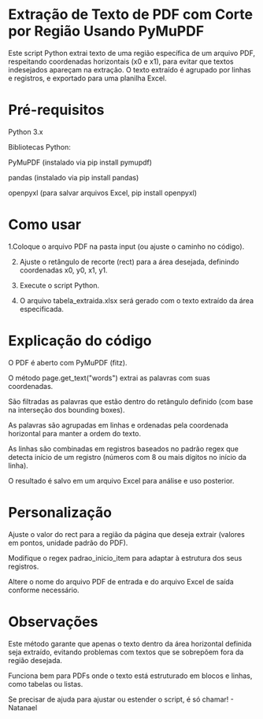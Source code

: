 # Extração de Texto de PDF com Corte por Região Usando PyMuPDF
Este script Python extrai texto de uma região específica de um arquivo PDF, respeitando coordenadas horizontais (x0 e x1), para evitar que textos indesejados apareçam na extração. O texto extraído é agrupado por linhas e registros, e exportado para uma planilha Excel.

# Pré-requisitos
Python 3.x

Bibliotecas Python:

PyMuPDF (instalado via pip install pymupdf)

pandas (instalado via pip install pandas)

openpyxl (para salvar arquivos Excel, pip install openpyxl)



# Como usar
1.Coloque o arquivo PDF na pasta input (ou ajuste o caminho no código).

2. Ajuste o retângulo de recorte (rect) para a área desejada, definindo coordenadas x0, y0, x1, y1.

3. Execute o script Python.

4. O arquivo tabela_extraida.xlsx será gerado com o texto extraído da área especificada.

# Explicação do código
O PDF é aberto com PyMuPDF (fitz).

O método page.get_text("words") extrai as palavras com suas coordenadas.

São filtradas as palavras que estão dentro do retângulo definido (com base na interseção dos bounding boxes).

As palavras são agrupadas em linhas e ordenadas pela coordenada horizontal para manter a ordem do texto.

As linhas são combinadas em registros baseados no padrão regex que detecta início de um registro (números com 8 ou mais dígitos no início da linha).

O resultado é salvo em um arquivo Excel para análise e uso posterior.

# Personalização
Ajuste o valor do rect para a região da página que deseja extrair (valores em pontos, unidade padrão do PDF).

Modifique o regex padrao_inicio_item para adaptar à estrutura dos seus registros.

Altere o nome do arquivo PDF de entrada e do arquivo Excel de saída conforme necessário.


# Observações
Este método garante que apenas o texto dentro da área horizontal definida seja extraído, evitando problemas com textos que se sobrepõem fora da região desejada.

Funciona bem para PDFs onde o texto está estruturado em blocos e linhas, como tabelas ou listas.

Se precisar de ajuda para ajustar ou estender o script, é só chamar! - Natanael
